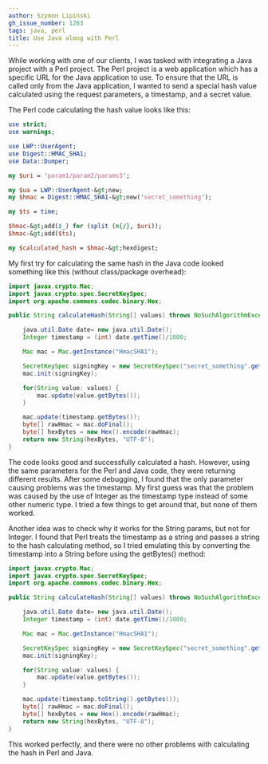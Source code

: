 ```yaml
---
author: Szymon Lipiński
gh_issue_number: 1263
tags: java, perl
title: Use Java along with Perl
---
```


While working with one of our clients, I was tasked with integrating a Java project with a Perl project. The Perl project is a web application which has a specific URL for the Java application to use. To ensure that the URL is called only from the Java application, I wanted to send a special hash value calculated using the request parameters, a timestamp, and a secret value.

The Perl code calculating the hash value looks like this:

```perl
use strict;
use warnings;

use LWP::UserAgent;
use Digest::HMAC_SHA1;
use Data::Dumper;

my $uri = 'param1/param2/params3';

my $ua = LWP::UserAgent-&gt;new;
my $hmac = Digest::HMAC_SHA1-&gt;new('secret_something');

my $ts = time;

$hmac-&gt;add($_) for (split (m{/}, $uri));
$hmac-&gt;add($ts);

my $calculated_hash = $hmac-&gt;hexdigest;
```

My first try for calculating the same hash in the Java code looked something like this (without class/package overhead):

```java
import javax.crypto.Mac;
import javax.crypto.spec.SecretKeySpec;
import org.apache.commons.codec.binary.Hex;

public String calculateHash(String[] values) throws NoSuchAlgorithmException, UnsupportedEncodingException, InvalidKeyException {

    java.util.Date date= new java.util.Date();
    Integer timestamp = (int) date.getTime()/1000;

    Mac mac = Mac.getInstance("HmacSHA1");

    SecretKeySpec signingKey = new SecretKeySpec("secret_something".getBytes(), "HmacSHA1");
    mac.init(signingKey);

    for(String value: values) {
        mac.update(value.getBytes());
    }

    mac.update(timestamp.getBytes());
    byte[] rawHmac = mac.doFinal();
    byte[] hexBytes = new Hex().encode(rawHmac);
    return new String(hexBytes, "UTF-8");
}
```

The code looks good and successfully calculated a hash. However, using the same parameters for the Perl and Java code, they were returning different results. After some debugging, I found that the only parameter causing problems was the timestamp. My first guess was that the problem was caused by the use of Integer as the timestamp type instead of some other numeric type. I tried a few things to get around that, but none of them worked.

Another idea was to check why it works for the String params, but not for Integer. I found that Perl treats the timestamp as a string and passes a string to the hash calculating method, so I tried emulating this by converting the timestamp into a String before using the getBytes() method:

```java
import javax.crypto.Mac;
import javax.crypto.spec.SecretKeySpec;
import org.apache.commons.codec.binary.Hex;

public String calculateHash(String[] values) throws NoSuchAlgorithmException, UnsupportedEncodingException, InvalidKeyException {

    java.util.Date date= new java.util.Date();
    Integer timestamp = (int) date.getTime()/1000;

    Mac mac = Mac.getInstance("HmacSHA1");

    SecretKeySpec signingKey = new SecretKeySpec("secret_something".getBytes(), "HmacSHA1");
    mac.init(signingKey);

    for(String value: values) {
        mac.update(value.getBytes());
    }

    mac.update(timestamp.toString().getBytes());
    byte[] rawHmac = mac.doFinal();
    byte[] hexBytes = new Hex().encode(rawHmac);
    return new String(hexBytes, "UTF-8");
}
```

This worked perfectly, and there were no other problems with calculating the hash in Perl and Java.
